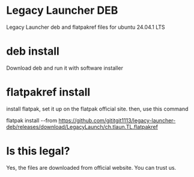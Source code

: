 # Legacy Launcher DEB
Legacy Launcher deb and flatpakref files for ubuntu 24.04.1 LTS

# deb install
Download deb and run it with software installer

# flatpakref install
install flatpak, set it up on the flatpak official site.
then, use this command

flatpak install --from https://github.com/gititgit1113/legacy-launcher-deb/releases/download/LegacyLaunch/ch.tlaun.TL.flatpakref

# Is this legal?
Yes, the files are downloaded from official website. You can trust us.
